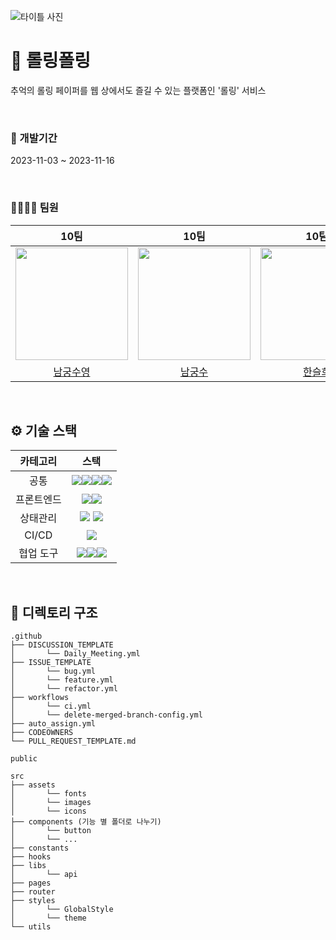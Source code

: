 ![타이틀 사진](https://github.com/10-rolling/rollingPolling/assets/49686619/5774fa34-0e18-48e7-a755-269648ffd0bb)

# 📝 롤링폴링

추억의 롤링 페이퍼를 웹 상에서도 즐길 수 있는 플랫폼인 '롤링' 서비스

<br>

### 📅 개발기간

2023-11-03 ~ 2023-11-16

<br>

### 👨‍👨‍👧‍👧 팀원

|                                                                    10팀                                                                    |                                                                    10팀                                                                    |                                                                    10팀                                                                    |                                                                    10팀                                                                    |
| :----------------------------------------------------------------------------------------------------------------------------------------: | :----------------------------------------------------------------------------------------------------------------------------------------: | :----------------------------------------------------------------------------------------------------------------------------------------: | :----------------------------------------------------------------------------------------------------------------------------------------: |
| <img src="https://github.com/10-rolling/rollingPolling/assets/49686619/368acecc-0ba0-49ae-9af7-47789e68bef0" width="180px" height="180px"> | <img src="https://github.com/10-rolling/rollingPolling/assets/49686619/e8169d5e-53e7-4500-b2cc-94c9b0b62a26" width="180px" height="180px"> | <img src="https://github.com/10-rolling/rollingPolling/assets/49686619/cee02125-23b0-4cc5-847f-f971c6f96504" width="180px" height="180px"> | <img src="https://github.com/10-rolling/rollingPolling/assets/49686619/eb7a073c-192d-4e32-9416-e6b4805239c0" width="180px" height="180px"> |
|                                                    [남궁수영](https://github.com/ngsy)                                                     |                                                   [남궁수](https://github.com/miniposi)                                                    |                                                  [한슬희](https://github.com/hanseulhee)                                                   |                                                     [임윤혁](https://github.com/oauch)                                                     |

<br>

## ⚙️ 기술 스택

|  카테고리  |                                                                                                                                                                                               스택                                                                                                                                                                                               |
| :--------: | :----------------------------------------------------------------------------------------------------------------------------------------------------------------------------------------------------------------------------------------------------------------------------------------------------------------------------------------------------------------------------------------------: |
|    공통    | <img src="https://img.shields.io/badge/Prettier-F7B93E?style=flat&logo=Prettier&logoColor=white" /><img src="https://img.shields.io/badge/StyleLint-263238?style=flat&logo=StyleLint&logoColor=white" /><img src="https://img.shields.io/badge/EsLint-4B32C3?style=flat&logo=EsLint&logoColor=white" /><img src="https://img.shields.io/badge/npm-CB3837?style=flat&logo=npm&logoColor=white" /> |
| 프론트엔드 |                                                                                        <img src="https://img.shields.io/badge/React-61DAFB?style=flat&logo=React&logoColor=white" /><img src="https://img.shields.io/badge/styled components-DB7093?style=flat&logo=styledcomponents&logoColor=white" />                                                                                         |
|  상태관리  |                                                                                                        <img src="https://img.shields.io/badge/React Query-FF4154?style=flat&logo=React Query&logoColor=white" /> <img src="https://img.shields.io/badge/%F0%9F%90%BB%20zustand-D0936D" />                                                                                                        |
|   CI/CD    |                                                                                                                                          <img src="https://img.shields.io/badge/Github Actions-2088FF?style=flat&logo=githubactions&logoColor=white" />                                                                                                                                          |
| 협업 도구  |                                                 <img src="https://img.shields.io/badge/Github-181717?style=flat&logo=github&logoColor=white" /><img src="https://img.shields.io/badge/Discord-5865F2?style=flat&logo=discord&logoColor=white" /><img src="https://img.shields.io/badge/Notion-000000?style=flat&logo=notion&logoColor=white" />                                                  |

<br>

## 📂 디렉토리 구조

```
.github
├── DISCUSSION_TEMPLATE
│       └── Daily_Meeting.yml
├── ISSUE_TEMPLATE
│       └── bug.yml
│       └── feature.yml
│       └── refactor.yml
├── workflows
│       └── ci.yml
│       └── delete-merged-branch-config.yml
├── auto_assign.yml
├── CODEOWNERS
└── PULL_REQUEST_TEMPLATE.md

public

src
├── assets
│       └── fonts
│       └── images
│       └── icons
├── components (기능 별 폴더로 나누기)
│       └── button
│       └── ...
├── constants
├── hooks
├── libs
│       └── api
├── pages
├── router
├── styles
│       └── GlobalStyle
│       └── theme
└── utils
```
